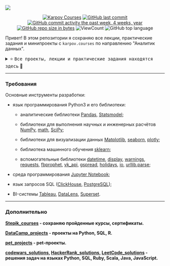 ![](https://user-images.githubusercontent.com/100243761/179005624-ec4c5578-555c-4cf0-aeae-3e1fd8216556.png)

<div id="badges" align="center">

[![Karpov Courses](https://img.shields.io/badge/website-karpov.courses-red)](https://karpov.courses/) 
[![GitHub last commit](https://img.shields.io/github/last-commit/QuantumFluxx/HackerRank_solutions.svg)](https://github.com/QuantumFluxx/karpov_courses) 
[![GitHub commit activity the past week, 4 weeks, year](https://img.shields.io/github/commit-activity/y/QuantumFluxx/karpov_courses.svg)](https://github.com/QuantumFluxx/karpov_courses) 
[![GitHub repo size in bytes](https://img.shields.io/github/repo-size/QuantumFluxx/HackerRank_solutions.svg)](https://github.com/QuantumFluxx/karpov_courses)
![ViewCount](https://views.whatilearened.today/views/github/QuantumFluxx/karpov_courses.svg?cache=remove)
![GitHub top language](https://img.shields.io/github/languages/top/QuantumFluxx/karpov_courses.svg?style=flat)

</div>

Привет! В этом репозитории я сохраняю все лекции, практические задания и минипроекты с `karpov.courses` по направлению "Аналитик данных".

<details>
<summary>⭐ <kbd>Все проекты, лекции и практические задания находятся здесь</kbd> 🔭</summary>

* [Python](https://github.com/QuantumFluxx/karpov_courses/tree/main/Python)
  + [Введение в питон и интерфейс Jupyter-Notebook](https://github.com/QuantumFluxx/karpov_courses/tree/main/Python/%D0%92%D0%B2%D0%B5%D0%B4%D0%B5%D0%BD%D0%B8%D0%B5%20%D0%B2%20%D0%BF%D0%B8%D1%82%D0%BE%D0%BD%20%D0%B8%20%D0%B8%D0%BD%D1%82%D0%B5%D1%80%D1%84%D0%B5%D0%B9%D1%81%20Jupyter-Notebook)
  + [Знакомство с pandas](https://github.com/QuantumFluxx/karpov_courses/tree/main/Python/%D0%97%D0%BD%D0%B0%D0%BA%D0%BE%D0%BC%D1%81%D1%82%D0%B2%D0%BE%20%D1%81%20pandas)
  + [Продвинутый pandas и знакомства с визуализацией на Python](https://github.com/QuantumFluxx/karpov_courses/tree/main/Python/%D0%9F%D1%80%D0%BE%D0%B4%D0%B2%D0%B8%D0%BD%D1%83%D1%82%D1%8B%D0%B9%20pandas%20%D0%B8%20%D0%B7%D0%BD%D0%B0%D0%BA%D0%BE%D0%BC%D1%81%D1%82%D0%B2%D0%B0%20%D1%81%20%D0%B2%D0%B8%D0%B7%D1%83%D0%B0%D0%BB%D0%B8%D0%B7%D0%B0%D1%86%D0%B8%D0%B5%D0%B9%20%D0%BD%D0%B0%20Python)
  + [Работа с грязными данными](https://github.com/QuantumFluxx/karpov_courses/tree/main/Python/%D0%A0%D0%B0%D0%B1%D0%BE%D1%82%D0%B0%20%D1%81%20%D0%B3%D1%80%D1%8F%D0%B7%D0%BD%D1%8B%D0%BC%D0%B8%20%D0%B4%D0%B0%D0%BD%D0%BD%D1%8B%D0%BC%D0%B8)
  + [Время и сводные таблицы](https://github.com/QuantumFluxx/karpov_courses/tree/main/Python/%D0%92%D1%80%D0%B5%D0%BC%D1%8F%20%D0%B8%20%D1%81%D0%B2%D0%BE%D0%B4%D0%BD%D1%8B%D0%B5%20%D1%82%D0%B0%D0%B1%D0%BB%D0%B8%D1%86%D1%8B)
  + [Оконные функции и интерактивные графики](https://github.com/QuantumFluxx/karpov_courses/tree/main/Python/%D0%9E%D0%BA%D0%BE%D0%BD%D0%BD%D1%8B%D0%B5%20%D1%84%D1%83%D0%BD%D0%BA%D1%86%D0%B8%D0%B8%20%D0%B8%20%D0%B8%D0%BD%D1%82%D0%B5%D1%80%D0%B0%D0%BA%D1%82%D0%B8%D0%B2%D0%BD%D1%8B%D0%B5%20%D0%B3%D1%80%D0%B0%D1%84%D0%B8%D0%BA%D0%B8)
  + [API (GoogleSpreadsheets, Яндекс.Метрика)](https://github.com/QuantumFluxx/karpov_courses/tree/main/Python/API%20(GoogleSpreadsheets%2C%20%D0%AF%D0%BD%D0%B4%D0%B5%D0%BA%D1%81.%D0%9C%D0%B5%D1%82%D1%80%D0%B8%D0%BA%D0%B0))
  + [Продвинутые темы pandas и задания со звездочкой](https://github.com/QuantumFluxx/karpov_courses/tree/main/Python/%D0%9F%D1%80%D0%BE%D0%B4%D0%B2%D0%B8%D0%BD%D1%83%D1%82%D1%8B%D0%B5%20%D1%82%D0%B5%D0%BC%D1%8B%20pandas%20%D0%B8%20%D0%B7%D0%B0%D0%B4%D0%B0%D0%BD%D0%B8%D1%8F%20%D1%81%D0%BE%20%D0%B7%D0%B2%D0%B5%D0%B7%D0%B4%D0%BE%D1%87%D0%BA%D0%BE%D0%B9)
* [GIT](https://github.com/QuantumFluxx/karpov_courses/tree/main/GIT)
  + [Что такое контроль версий и для чего он нужен](https://github.com/QuantumFluxx/karpov_courses/blob/main/GIT/%D0%9B%D0%B5%D0%BA%D1%86%D0%B8%D0%B8%20%D0%B2%20PDF/___1___CLI.pdf)
  + [Продвинутый функционал GIT](https://github.com/QuantumFluxx/karpov_courses/blob/main/GIT/%D0%9B%D0%B5%D0%BA%D1%86%D0%B8%D0%B8%20%D0%B2%20PDF/___1___GIT.pdf)
* [SQL](https://github.com/QuantumFluxx/karpov_courses/tree/main/SQL)
  + [Введение и операторы](https://github.com/QuantumFluxx/karpov_courses/tree/main/SQL/%D0%92%D0%B2%D0%B5%D0%B4%D0%B5%D0%BD%D0%B8%D0%B5%20%D0%B8%20%D0%BE%D0%BF%D0%B5%D1%80%D0%B0%D1%82%D0%BE%D1%80%D1%8B)
  + [Группировка и агрегатные функции](https://github.com/QuantumFluxx/karpov_courses/tree/main/SQL/%D0%93%D1%80%D1%83%D0%BF%D0%BF%D0%B8%D1%80%D0%BE%D0%B2%D0%BA%D0%B0%20%D0%B8%20%D0%B0%D0%B3%D1%80%D0%B5%D0%B3%D0%B0%D1%82%D0%BD%D1%8B%D0%B5%20%D1%84%D1%83%D0%BD%D0%BA%D1%86%D0%B8%D0%B8)
  + [Объединение таблиц - JOIN](https://github.com/QuantumFluxx/karpov_courses/tree/main/SQL/%D0%9E%D0%B1%D1%8A%D0%B5%D0%B4%D0%B8%D0%BD%D0%B5%D0%BD%D0%B8%D0%B5%20%D1%82%D0%B0%D0%B1%D0%BB%D0%B8%D1%86%20-%20JOIN)
  + [Типы данных и их преобразование](https://github.com/QuantumFluxx/karpov_courses/tree/main/SQL/%D0%A2%D0%B8%D0%BF%D1%8B%20%D0%B4%D0%B0%D0%BD%D0%BD%D1%8B%D1%85%20%D0%B8%20%D0%B8%D1%85%20%D0%BF%D1%80%D0%B5%D0%BE%D0%B1%D1%80%D0%B0%D0%B7%D0%BE%D0%B2%D0%B0%D0%BD%D0%B8%D0%B5)
  + [Подзапросы, представления, создание таблиц](https://github.com/QuantumFluxx/karpov_courses/tree/main/SQL/%D0%9F%D0%BE%D0%B4%D0%B7%D0%B0%D0%BF%D1%80%D0%BE%D1%81%D1%8B%2C%20%D0%BF%D1%80%D0%B5%D0%B4%D1%81%D1%82%D0%B0%D0%B2%D0%BB%D0%B5%D0%BD%D0%B8%D1%8F%2C%20%D1%81%D0%BE%D0%B7%D0%B4%D0%B0%D0%BD%D0%B8%D0%B5%20%D1%82%D0%B0%D0%B1%D0%BB%D0%B8%D1%86)
  + [ETL (Python + SQL)](https://github.com/QuantumFluxx/karpov_courses/tree/main/SQL/ETL%20(Python%20%2B%20SQL))
  + [Графики, дашборды и мониторинги](https://github.com/QuantumFluxx/karpov_courses/tree/main/SQL/%D0%93%D1%80%D0%B0%D1%84%D0%B8%D0%BA%D0%B8%2C%20%D0%B4%D0%B0%D1%88%D0%B1%D0%BE%D1%80%D0%B4%D1%8B%20%D0%B8%20%D0%BC%D0%BE%D0%BD%D0%B8%D1%82%D0%BE%D1%80%D0%B8%D0%BD%D0%B3%D0%B8)
  + [Оконные функции](https://github.com/QuantumFluxx/karpov_courses/tree/main/SQL/%D0%9E%D0%BA%D0%BE%D0%BD%D0%BD%D1%8B%D0%B5%20%D1%84%D1%83%D0%BD%D0%BA%D1%86%D0%B8%D0%B8)
  + [Развертывание аналитического стека](https://github.com/QuantumFluxx/karpov_courses/tree/main/SQL/%D0%A0%D0%B0%D0%B7%D0%B2%D0%B5%D1%80%D1%82%D1%8B%D0%B2%D0%B0%D0%BD%D0%B8%D0%B5%20%D0%B0%D0%BD%D0%B0%D0%BB%D0%B8%D1%82%D0%B8%D1%87%D0%B5%D1%81%D0%BA%D0%BE%D0%B3%D0%BE%20%D1%81%D1%82%D0%B5%D0%BA%D0%B0)
* [Теория вероятностей](https://github.com/QuantumFluxx/karpov_courses/tree/main/%D0%A2%D0%B5%D0%BE%D1%80%D0%B8%D1%8F%20%D0%B2%D0%B5%D1%80%D0%BE%D1%8F%D1%82%D0%BD%D0%BE%D1%81%D1%82%D0%B5%D0%B9)
  + [Сложение и произведение вероятностей](https://github.com/QuantumFluxx/karpov_courses/tree/main/%D0%A2%D0%B5%D0%BE%D1%80%D0%B8%D1%8F%20%D0%B2%D0%B5%D1%80%D0%BE%D1%8F%D1%82%D0%BD%D0%BE%D1%81%D1%82%D0%B5%D0%B9/%D0%A1%D0%BB%D0%BE%D0%B6%D0%B5%D0%BD%D0%B8%D0%B5%20%D0%B8%20%D0%BF%D1%80%D0%BE%D0%B8%D0%B7%D0%B2%D0%B5%D0%B4%D0%B5%D0%BD%D0%B8%D0%B5%20%D0%B2%D0%B5%D1%80%D0%BE%D1%8F%D1%82%D0%BD%D0%BE%D1%81%D1%82%D0%B5%D0%B9)
  + [Формула Бернулли](https://github.com/QuantumFluxx/karpov_courses/tree/main/%D0%A2%D0%B5%D0%BE%D1%80%D0%B8%D1%8F%20%D0%B2%D0%B5%D1%80%D0%BE%D1%8F%D1%82%D0%BD%D0%BE%D1%81%D1%82%D0%B5%D0%B9/%D0%A4%D0%BE%D1%80%D0%BC%D1%83%D0%BB%D0%B0%20%D0%91%D0%B5%D1%80%D0%BD%D1%83%D0%BB%D0%BB%D0%B8)
  + [Условная вероятность](https://github.com/QuantumFluxx/karpov_courses/tree/main/%D0%A2%D0%B5%D0%BE%D1%80%D0%B8%D1%8F%20%D0%B2%D0%B5%D1%80%D0%BE%D1%8F%D1%82%D0%BD%D0%BE%D1%81%D1%82%D0%B5%D0%B9/%D0%A3%D1%81%D0%BB%D0%BE%D0%B2%D0%BD%D0%B0%D1%8F%20%D0%B2%D0%B5%D1%80%D0%BE%D1%8F%D1%82%D0%BD%D0%BE%D1%81%D1%82%D1%8C)
* [Промежуточный проект](https://github.com/QuantumFluxx/karpov_courses/tree/main/%D0%9F%D1%80%D0%BE%D0%BC%D0%B5%D0%B6%D1%83%D1%82%D0%BE%D1%87%D0%BD%D1%8B%D0%B9%20%D0%BF%D1%80%D0%BE%D0%B5%D0%BA%D1%82)
* [Статистика](https://github.com/QuantumFluxx/karpov_courses/tree/main/%D0%A1%D1%82%D0%B0%D1%82%D0%B8%D1%81%D1%82%D0%B8%D0%BA%D0%B0)
  + [Основные понятия статистики](https://github.com/QuantumFluxx/karpov_courses/tree/main/%D0%A1%D1%82%D0%B0%D1%82%D0%B8%D1%81%D1%82%D0%B8%D0%BA%D0%B0/%D0%9E%D1%81%D0%BD%D0%BE%D0%B2%D0%BD%D1%8B%D0%B5%20%D0%BF%D0%BE%D0%BD%D1%8F%D1%82%D0%B8%D1%8F%20%D1%81%D1%82%D0%B0%D1%82%D0%B8%D1%81%D1%82%D0%B8%D0%BA%D0%B8)
  + [Проверка гипотез](https://github.com/QuantumFluxx/karpov_courses/tree/main/%D0%A1%D1%82%D0%B0%D1%82%D0%B8%D1%81%D1%82%D0%B8%D0%BA%D0%B0/%D0%9F%D1%80%D0%BE%D0%B2%D0%B5%D1%80%D0%BA%D0%B0%20%D0%B3%D0%B8%D0%BF%D0%BE%D1%82%D0%B5%D0%B7)
  + [Статистический вывод](https://github.com/QuantumFluxx/karpov_courses/tree/main/%D0%A1%D1%82%D0%B0%D1%82%D0%B8%D1%81%D1%82%D0%B8%D0%BA%D0%B0/%D0%A1%D1%82%D0%B0%D1%82%D0%B8%D1%81%D1%82%D0%B8%D1%87%D0%B5%D1%81%D0%BA%D0%B8%D0%B9%20%D0%B2%D1%8B%D0%B2%D0%BE%D0%B4)
  + [Сравнение средних значений (Т-тест)](https://github.com/QuantumFluxx/karpov_courses/tree/main/%D0%A1%D1%82%D0%B0%D1%82%D0%B8%D1%81%D1%82%D0%B8%D0%BA%D0%B0/%D0%A1%D1%80%D0%B0%D0%B2%D0%BD%D0%B5%D0%BD%D0%B8%D0%B5%20%D1%81%D1%80%D0%B5%D0%B4%D0%BD%D0%B8%D1%85%20%D0%B7%D0%BD%D0%B0%D1%87%D0%B5%D0%BD%D0%B8%D0%B9%20(%D0%A2-%D1%82%D0%B5%D1%81%D1%82))
  + [Сравнение средних значений(Дисперсионный анализ)](https://github.com/QuantumFluxx/karpov_courses/tree/main/%D0%A1%D1%82%D0%B0%D1%82%D0%B8%D1%81%D1%82%D0%B8%D0%BA%D0%B0/%D0%A1%D1%80%D0%B0%D0%B2%D0%BD%D0%B5%D0%BD%D0%B8%D0%B5%20%D1%81%D1%80%D0%B5%D0%B4%D0%BD%D0%B8%D1%85%20%D0%B7%D0%BD%D0%B0%D1%87%D0%B5%D0%BD%D0%B8%D0%B9(%D0%94%D0%B8%D1%81%D0%BF%D0%B5%D1%80%D1%81%D0%B8%D0%BE%D0%BD%D0%BD%D1%8B%D0%B9%20%D0%B0%D0%BD%D0%B0%D0%BB%D0%B8%D0%B7))
  + [Корреляция и регрессия](https://github.com/QuantumFluxx/karpov_courses/tree/main/%D0%A1%D1%82%D0%B0%D1%82%D0%B8%D1%81%D1%82%D0%B8%D0%BA%D0%B0/%D0%9A%D0%BE%D1%80%D1%80%D0%B5%D0%BB%D1%8F%D1%86%D0%B8%D1%8F%20%D0%B8%20%D1%80%D0%B5%D0%B3%D1%80%D0%B5%D1%81%D1%81%D0%B8%D1%8F)
  + [Множественный регрессионный анализ](https://github.com/QuantumFluxx/karpov_courses/tree/main/%D0%A1%D1%82%D0%B0%D1%82%D0%B8%D1%81%D1%82%D0%B8%D0%BA%D0%B0/%D0%9C%D0%BD%D0%BE%D0%B6%D0%B5%D1%81%D1%82%D0%B2%D0%B5%D0%BD%D0%BD%D1%8B%D0%B9%20%D1%80%D0%B5%D0%B3%D1%80%D0%B5%D1%81%D1%81%D0%B8%D0%BE%D0%BD%D0%BD%D1%8B%D0%B9%20%D0%B0%D0%BD%D0%B0%D0%BB%D0%B8%D0%B7)
  + [Введение в проблематику А/В тестов](https://github.com/QuantumFluxx/karpov_courses/tree/main/%D0%A1%D1%82%D0%B0%D1%82%D0%B8%D1%81%D1%82%D0%B8%D0%BA%D0%B0/%D0%92%D0%B2%D0%B5%D0%B4%D0%B5%D0%BD%D0%B8%D0%B5%20%D0%B2%20%D0%BF%D1%80%D0%BE%D0%B1%D0%BB%D0%B5%D0%BC%D0%B0%D1%82%D0%B8%D0%BA%D1%83%20%D0%90%D0%92%20%D1%82%D0%B5%D1%81%D1%82%D0%BE%D0%B2)
  + [Bootstrap как метод проверки статистических гипотез](https://github.com/QuantumFluxx/karpov_courses/tree/main/%D0%A1%D1%82%D0%B0%D1%82%D0%B8%D1%81%D1%82%D0%B8%D0%BA%D0%B0/Bootstrap%20%D0%BA%D0%B0%D0%BA%20%D0%BC%D0%B5%D1%82%D0%BE%D0%B4%20%D0%BF%D1%80%D0%BE%D0%B2%D0%B5%D1%80%D0%BA%D0%B8%20%D1%81%D1%82%D0%B0%D1%82%D0%B8%D1%81%D1%82%D0%B8%D1%87%D0%B5%D1%81%D0%BA%D0%B8%D1%85%20%D0%B3%D0%B8%D0%BF%D0%BE%D1%82%D0%B5%D0%B7)
  + [A/A тесты и проверка качества систем сплитования](https://github.com/QuantumFluxx/karpov_courses/tree/main/%D0%A1%D1%82%D0%B0%D1%82%D0%B8%D1%81%D1%82%D0%B8%D0%BA%D0%B0/AA%20%D1%82%D0%B5%D1%81%D1%82%D1%8B%20%D0%B8%20%D0%BF%D1%80%D0%BE%D0%B2%D0%B5%D1%80%D0%BA%D0%B0%20%D0%BA%D0%B0%D1%87%D0%B5%D1%81%D1%82%D0%B2%D0%B0%20%D1%81%D0%B8%D1%81%D1%82%D0%B5%D0%BC%20%D1%81%D0%BF%D0%BB%D0%B8%D1%82%D0%BE%D0%B2%D0%B0%D0%BD%D0%B8%D1%8F)
  + [Аналитика категориальных переменных](https://github.com/QuantumFluxx/karpov_courses/tree/main/%D0%A1%D1%82%D0%B0%D1%82%D0%B8%D1%81%D1%82%D0%B8%D0%BA%D0%B0/%D0%90%D0%BD%D0%B0%D0%BB%D0%B8%D1%82%D0%B8%D0%BA%D0%B0%20%D0%BA%D0%B0%D1%82%D0%B5%D0%B3%D0%BE%D1%80%D0%B8%D0%B0%D0%BB%D1%8C%D0%BD%D1%8B%D1%85%20%D0%BF%D0%B5%D1%80%D0%B5%D0%BC%D0%B5%D0%BD%D0%BD%D1%8B%D1%85)
  + [А/В тесты: практика](https://github.com/QuantumFluxx/karpov_courses/tree/main/%D0%A1%D1%82%D0%B0%D1%82%D0%B8%D1%81%D1%82%D0%B8%D0%BA%D0%B0/%D0%90%D0%92%20%D1%82%D0%B5%D1%81%D1%82%D1%8B%20%D0%BF%D1%80%D0%B0%D0%BA%D1%82%D0%B8%D0%BA%D0%B0)
  + [Сложные кейсы и особенности](https://github.com/QuantumFluxx/karpov_courses/tree/main/%D0%A1%D1%82%D0%B0%D1%82%D0%B8%D1%81%D1%82%D0%B8%D0%BA%D0%B0/%D0%A1%D0%BB%D0%BE%D0%B6%D0%BD%D1%8B%D0%B5%20%D0%BA%D0%B5%D0%B9%D1%81%D1%8B%20%D0%B8%20%D0%BE%D1%81%D0%BE%D0%B1%D0%B5%D0%BD%D0%BD%D0%BE%D1%81%D1%82%D0%B8)
* [Визуализация](https://github.com/QuantumFluxx/karpov_courses/tree/main/%D0%92%D0%B8%D0%B7%D1%83%D0%B0%D0%BB%D0%B8%D0%B7%D0%B0%D1%86%D0%B8%D1%8F)
  + [Зачем нужна визуализация. Основы Tableau](https://github.com/QuantumFluxx/karpov_courses/tree/main/%D0%92%D0%B8%D0%B7%D1%83%D0%B0%D0%BB%D0%B8%D0%B7%D0%B0%D1%86%D0%B8%D1%8F/%D0%97%D0%B0%D1%87%D0%B5%D0%BC%20%D0%BD%D1%83%D0%B6%D0%BD%D0%B0%20%D0%B2%D0%B8%D0%B7%D1%83%D0%B0%D0%BB%D0%B8%D0%B7%D0%B0%D1%86%D0%B8%D1%8F.%20%D0%9E%D1%81%D0%BD%D0%BE%D0%B2%D1%8B%20Tableau)
  + [Как сделать дашборд](https://github.com/QuantumFluxx/karpov_courses/tree/main/%D0%92%D0%B8%D0%B7%D1%83%D0%B0%D0%BB%D0%B8%D0%B7%D0%B0%D1%86%D0%B8%D1%8F/%D0%9A%D0%B0%D0%BA%20%D1%81%D0%B4%D0%B5%D0%BB%D0%B0%D1%82%D1%8C%20%D0%B4%D0%B0%D1%88%D0%B1%D0%BE%D1%80%D0%B4) 
  + [Сбор требований: Dashboard Canvas](https://github.com/QuantumFluxx/karpov_courses/tree/main/%D0%92%D0%B8%D0%B7%D1%83%D0%B0%D0%BB%D0%B8%D0%B7%D0%B0%D1%86%D0%B8%D1%8F/%D0%A1%D0%B1%D0%BE%D1%80%20%D1%82%D1%80%D0%B5%D0%B1%D0%BE%D0%B2%D0%B0%D0%BD%D0%B8%D0%B9.%20Dashboard%20Canvas)
  + [Расчеты и интерактивность](https://github.com/QuantumFluxx/karpov_courses/tree/main/%D0%92%D0%B8%D0%B7%D1%83%D0%B0%D0%BB%D0%B8%D0%B7%D0%B0%D1%86%D0%B8%D1%8F/%D0%A0%D0%B0%D1%81%D1%87%D0%B5%D1%82%D1%8B%20%D0%B8%20%D0%B8%D0%BD%D1%82%D0%B5%D1%80%D0%B0%D0%BA%D1%82%D0%B8%D0%B2%D0%BD%D0%BE%D1%81%D1%82%D1%8C)
  + [Обзор BI-систем](https://github.com/QuantumFluxx/karpov_courses/tree/main/%D0%92%D0%B8%D0%B7%D1%83%D0%B0%D0%BB%D0%B8%D0%B7%D0%B0%D1%86%D0%B8%D1%8F/%D0%9E%D0%B1%D0%B7%D0%BE%D1%80%20BI-%D1%81%D0%B8%D1%81%D1%82%D0%B5%D0%BC)
* [Развитие продукта](https://github.com/QuantumFluxx/karpov_courses/tree/main/%D0%A0%D0%B0%D0%B7%D0%B2%D0%B8%D1%82%D0%B8%D0%B5%20%D0%BF%D1%80%D0%BE%D0%B4%D1%83%D0%BA%D1%82%D0%B0)
  + [Методики определения потребностей пользователя: основные фреймворки](https://github.com/QuantumFluxx/karpov_courses/tree/main/%D0%A0%D0%B0%D0%B7%D0%B2%D0%B8%D1%82%D0%B8%D0%B5%20%D0%BF%D1%80%D0%BE%D0%B4%D1%83%D0%BA%D1%82%D0%B0/%D0%9C%D0%B5%D1%82%D0%BE%D0%B4%D0%B8%D0%BA%D0%B8%20%D0%BE%D0%BF%D1%80%D0%B5%D0%B4%D0%B5%D0%BB%D0%B5%D0%BD%D0%B8%D1%8F%20%D0%BF%D0%BE%D1%82%D1%80%D0%B5%D0%B1%D0%BD%D0%BE%D1%81%D1%82%D0%B5%D0%B9%20%D0%BF%D0%BE%D0%BB%D1%8C%D0%B7%D0%BE%D0%B2%D0%B0%D1%82%D0%B5%D0%BB%D1%8F.%20%D0%9E%D1%81%D0%BD%D0%BE%D0%B2%D0%BD%D1%8B%D0%B5%20%D1%84%D1%80%D0%B5%D0%B9%D0%BC%D0%B2%D0%BE%D1%80%D0%BA%D0%B8)
  + [Основы управления продуктом](https://github.com/QuantumFluxx/karpov_courses/tree/main/%D0%A0%D0%B0%D0%B7%D0%B2%D0%B8%D1%82%D0%B8%D0%B5%20%D0%BF%D1%80%D0%BE%D0%B4%D1%83%D0%BA%D1%82%D0%B0/%D0%9E%D1%81%D0%BD%D0%BE%D0%B2%D1%8B%20%D1%83%D0%BF%D1%80%D0%B0%D0%B2%D0%BB%D0%B5%D0%BD%D0%B8%D1%8F%20%D0%BF%D1%80%D0%BE%D0%B4%D1%83%D0%BA%D1%82%D0%BE%D0%BC)
  + [Методология управления IT-проектами](https://github.com/QuantumFluxx/karpov_courses/tree/main/%D0%A0%D0%B0%D0%B7%D0%B2%D0%B8%D1%82%D0%B8%D0%B5%20%D0%BF%D1%80%D0%BE%D0%B4%D1%83%D0%BA%D1%82%D0%B0/%D0%9C%D0%B5%D1%82%D0%BE%D0%B4%D0%BE%D0%BB%D0%BE%D0%B3%D0%B8%D1%8F%20%D1%83%D0%BF%D1%80%D0%B0%D0%B2%D0%BB%D0%B5%D0%BD%D0%B8%D1%8F%20IT-%D0%BF%D1%80%D0%BE%D0%B5%D0%BA%D1%82%D0%B0%D0%BC%D0%B8)
* [Продуктовая аналитика](https://github.com/QuantumFluxx/karpov_courses/tree/main/%D0%9F%D1%80%D0%BE%D0%B4%D1%83%D0%BA%D1%82%D0%BE%D0%B2%D0%B0%D1%8F%20%D0%B0%D0%BD%D0%B0%D0%BB%D0%B8%D1%82%D0%B8%D0%BA%D0%B0)
  + [Экономика продукта](https://github.com/QuantumFluxx/karpov_courses/tree/main/%D0%9F%D1%80%D0%BE%D0%B4%D1%83%D0%BA%D1%82%D0%BE%D0%B2%D0%B0%D1%8F%20%D0%B0%D0%BD%D0%B0%D0%BB%D0%B8%D1%82%D0%B8%D0%BA%D0%B0/%D0%AD%D0%BA%D0%BE%D0%BD%D0%BE%D0%BC%D0%B8%D0%BA%D0%B0%20%D0%BF%D1%80%D0%BE%D0%B4%D1%83%D0%BA%D1%82%D0%B0)
  + [Приоритизация](https://github.com/QuantumFluxx/karpov_courses/tree/main/%D0%9F%D1%80%D0%BE%D0%B4%D1%83%D0%BA%D1%82%D0%BE%D0%B2%D0%B0%D1%8F%20%D0%B0%D0%BD%D0%B0%D0%BB%D0%B8%D1%82%D0%B8%D0%BA%D0%B0/%D0%9F%D1%80%D0%B8%D0%BE%D1%80%D0%B8%D1%82%D0%B8%D0%B7%D0%B0%D1%86%D0%B8%D1%8F)

</details>

----------------

### Требования

Основные инструменты разработки:

* язык программирования Python3 и его библиотеки:

    + аналитические библиотеки [Pandas](https://pandas.pydata.org/), [Statsmodel](https://www.statsmodels.org/stable/index.html);

    + библиотеки для выполнения научных и инженерных расчётов [NumPy](https://numpy.org/), [math](https://docs.python.org/3/library/math.html), [SciPy](https://scipy.org/);

    + библиотеки для визуализации данных [Matplotlib](https://matplotlib.org/), [seaborn](https://seaborn.pydata.org/), [plotly](https://plotly.com/python/);

    + библиотека машинного обучения [sklearn](https://www.sklearn.org/);

    + вспомогательные библиотеки [datetime](https://docs.python.org/3/library/datetime.html), [display](https://ipython.org/ipython-doc/3/api/generated/IPython.display.html), [warnings](https://docs.python.org/3/library/warnings.html), [requests](https://pythonru.com/biblioteki/kratkoe-rukovodstvo-po-biblioteke-python-requests), [fbprophet](https://facebook.github.io/prophet/docs/quick_start.html), [vk_api](https://vk-api.readthedocs.io/en/latest/), [gspread](https://docs.gspread.org/en/latest/), [holidays](https://pypi.org/project/holidays/), [io](https://docs.python.org/3/library/io.html), [urllib.parse](https://docs.python.org/3/library/urllib.parse.html);

* среда программирования [Jupyter Notebook](https://jupyter.org/);

* язык запросов SQL ([ClickHouse](https://clickhouse.com/docs/ru/), [PostgreSQL](https://www.postgresql.org/));

* BI-системы [Tableau](https://www.tableau.com/), [DataLens](https://datalens.yandex/7o7is1q6ikh23?tab=X1), [Superset](https://superset.apache.org/).

------------------------------
### Дополнительно

**[Stepik_courses](https://github.com/QuantumFluxx/Stepik_courses) - сохраняю пройденные курсы, сертификаты.**

**[DataCamp_projects](https://github.com/QuantumFluxx/DataCamp_projects) - проекты на Python, SQL, R.**

**[pet_projects](https://github.com/QuantumFluxx/pet_projects) - pet-проекты.**

**[codewars_solutions](https://github.com/QuantumFluxx/codewars_solutions), [HackerRank_solutions](https://github.com/QuantumFluxx/HackerRank_solutions), [LeetCode_solutions](https://github.com/QuantumFluxx/LeetCode_solutions) - решения задач на языках Python, SQL, Ruby, Scala, Java, JavaScript.**

